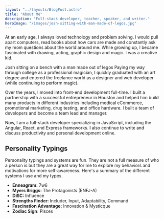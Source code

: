 ```yaml
---
layout: "../layouts/BlogPost.astro"
title: "About Me"
description: "Full-stack developer, teacher, speaker, and writer."
heroImage: "/images/josh-sitting-with-man-made-of-legos.jpg"
---
```


At an early age, I always loved technology and problem solving. I would pull apart computers, read books about how cars are made and constantly ask my mom questions about the world around me. While growing up, I became fascinated with drawing, acting, graphic design and magic. I was a creative kid.

Josh sitting on a bench with a man made out of legos
Paying my way through college as a professional magician, I quickly graduated with an art degree and entered the freelance world as a designer and web developer (while continuing to perform magic).

Over the years, I moved into front-end development full-time. I built a partnership with a successful entrepreneur in Houston and helped him build many products in different industries including medical eCommerce, promotional marketing, drug testing, and office hardware. I built a team of developers and become a team lead and manager.

Now, I am a full-stack developer specializing in JavaScript, including the Angular, React, and Express frameworks. I also continue to write and discuss productivity and personal development online.

## Personality Typings

Personality typings and systems are fun. They are not a full measure of who a person is but they are a great way for me to explore my behaviors and motivations for more self-awareness. Here's a summary of the different systems I use and my types.

- **Enneagram:** 7w6
- **Myers Briggs:** The Protagonists (ENFJ-A)
- **DiSC:** Influence
- **Strengths Finder:** Includer, Input, Adaptability, Command
- **Fascination Advantage:** Innovation & Mysticque
- **Zodiac Sign:** Pisces
